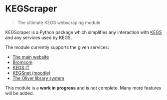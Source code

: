 # KEGScraper

> The ultimate KEGS webscraping module

KEGScraper is a Python package which simplifies any interaction with [KEGS](https://kegs.org.uk/) and any
services used by KEGS.

The module currently supports the given services:
- [The main website](https://kegs.org.uk/)
- [Bromcom](https://bromcomvle.com/)
- [KEGS IT](https://it.kegs.org.uk/)
- [KEGSnet (moodle)](https://vle.kegs.org.uk/)
- [The Oliver library system](https://kegs.oliverasp.co.uk/)

This module is a **work in progress** and is not complete. Many more features will be added.
